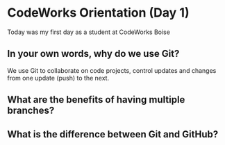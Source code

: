# CodeWorks Orientation (Day 1)

Today was my first day as a student at CodeWorks Boise

## In your own words, why do we use Git?

We use Git to collaborate on code projects, control updates and changes from one update (push) to the next.


## What are the benefits of having multiple branches?



## What is the difference between Git and GitHub?